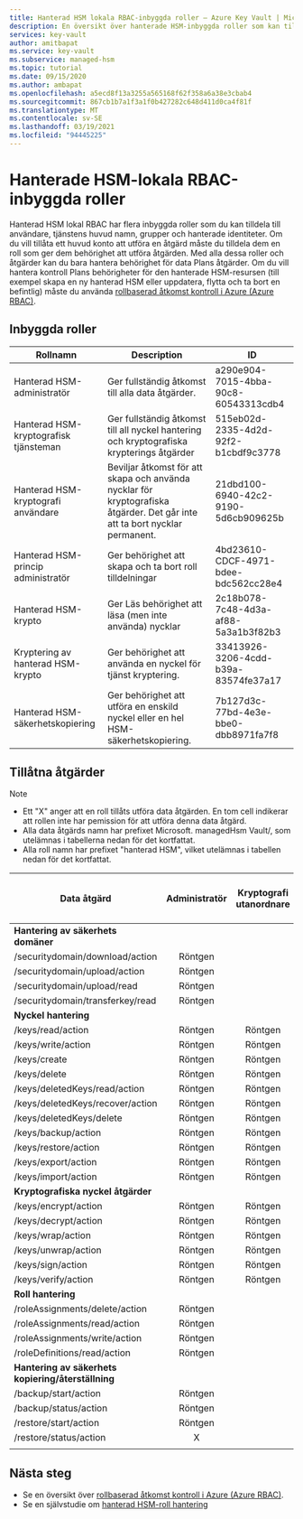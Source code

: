 ```yaml
---
title: Hanterad HSM lokala RBAC-inbyggda roller – Azure Key Vault | Microsoft Docs
description: En översikt över hanterade HSM-inbyggda roller som kan tilldelas till användare, tjänstens huvud namn, grupper och hanterade identiteter
services: key-vault
author: amitbapat
ms.service: key-vault
ms.subservice: managed-hsm
ms.topic: tutorial
ms.date: 09/15/2020
ms.author: ambapat
ms.openlocfilehash: a5ecd8f13a3255a565168f62f358a6a38e3cbab4
ms.sourcegitcommit: 867cb1b7a1f3a1f0b427282c648d411d0ca4f81f
ms.translationtype: MT
ms.contentlocale: sv-SE
ms.lasthandoff: 03/19/2021
ms.locfileid: "94445225"
---
```

# <a name="managed-hsm-local-rbac-built-in-roles"></a>Hanterade HSM-lokala RBAC-inbyggda roller

Hanterad HSM lokal RBAC har flera inbyggda roller som du kan tilldela till användare, tjänstens huvud namn, grupper och hanterade identiteter. Om du vill tillåta ett huvud konto att utföra en åtgärd måste du tilldela dem en roll som ger dem behörighet att utföra åtgärden. Med alla dessa roller och åtgärder kan du bara hantera behörighet för data Plans åtgärder. Om du vill hantera kontroll Plans behörigheter för den hanterade HSM-resursen (till exempel skapa en ny hanterad HSM eller uppdatera, flytta och ta bort en befintlig) måste du använda [rollbaserad åtkomst kontroll i Azure (Azure RBAC)](../../role-based-access-control/overview.md).

## <a name="built-in-roles"></a>Inbyggda roller

|Rollnamn|Description|ID|
|---|---|---|
|Hanterad HSM-administratör| Ger fullständig åtkomst till alla data åtgärder.|a290e904-7015-4bba-90c8-60543313cdb4|
|Hanterad HSM-kryptografisk tjänsteman| Ger fullständig åtkomst till all nyckel hantering och kryptografiska krypterings åtgärder|515eb02d-2335-4d2d-92f2-b1cbdf9c3778|
|Hanterad HSM-kryptografi användare|Beviljar åtkomst för att skapa och använda nycklar för kryptografiska åtgärder. Det går inte att ta bort nycklar permanent.|21dbd100-6940-42c2-9190-5d6cb909625b|
|Hanterad HSM-princip administratör| Ger behörighet att skapa och ta bort roll tilldelningar|4bd23610-CDCF-4971-bdee-bdc562cc28e4|
|Hanterad HSM-krypto|Ger Läs behörighet att läsa (men inte använda) nycklar|2c18b078-7c48-4d3a-af88-5a3a1b3f82b3|
|Kryptering av hanterad HSM-krypto| Ger behörighet att använda en nyckel för tjänst kryptering. |33413926-3206-4cdd-b39a-83574fe37a17|
|Hanterad HSM-säkerhetskopiering| Ger behörighet att utföra en enskild nyckel eller en hel HSM-säkerhetskopiering. |7b127d3c-77bd-4e3e-bbe0-dbb8971fa7f8|

## <a name="permitted-operations"></a>Tillåtna åtgärder
> [!NOTE]  
> - Ett "X" anger att en roll tillåts utföra data åtgärden. En tom cell indikerar att rollen inte har pemission för att utföra denna data åtgärd.
> - Alla data åtgärds namn har prefixet Microsoft. managedHsm Vault/, som utelämnas i tabellerna nedan för det kortfattat.
> - Alla roll namn har prefixet "hanterad HSM", vilket utelämnas i tabellen nedan för det kortfattat.

|Data åtgärd | Administratör | Kryptografi utanordnare | Krypto-användare | Princip administratör | Kryptering av krypterings tjänst | Backup | Granskare av kryptografi|
|---|---|---|---|---|---|---|---|
|**Hantering av säkerhets domäner**|
/securitydomain/download/action|<center>Röntgen</center>||||||
/securitydomain/upload/action|<center>Röntgen</center>||||||
/securitydomain/upload/read|<center>Röntgen</center>||||||
/securitydomain/transferkey/read|<center>Röntgen</center>||||||
|**Nyckel hantering**|
|/keys/read/action|<center>Röntgen</center>|<center>Röntgen</center>|<center>Röntgen</center>||<center>Röntgen</center>||<center>Röntgen</center>|
|/keys/write/action|<center>Röntgen</center>|<center>Röntgen</center>|<center>Röntgen</center>||||
|/keys/create|<center>Röntgen</center>|<center>Röntgen</center>|<center>Röntgen</center>||||
|/keys/delete|<center>Röntgen</center>|<center>Röntgen</center>|||||
|/keys/deletedKeys/read/action|<center>Röntgen</center>|<center>Röntgen</center>|||||
|/keys/deletedKeys/recover/action|<center>Röntgen</center>|<center>Röntgen</center>|||||
|/keys/deletedKeys/delete|<center>Röntgen</center>|<center>Röntgen</center>|||||<center>Röntgen</center>|
|/keys/backup/action|<center>Röntgen</center>|<center>Röntgen</center>|<center>Röntgen</center>|||<center>Röntgen</center>|
|/keys/restore/action|<center>Röntgen</center>|<center>Röntgen</center>|||||
|/keys/export/action|<center>Röntgen</center>|<center>Röntgen</center>|||||
|/keys/import/action|<center>Röntgen</center>|<center>Röntgen</center>|||||
|**Kryptografiska nyckel åtgärder**|
|/keys/encrypt/action|<center>Röntgen</center>|<center>Röntgen</center>|<center>Röntgen</center>||||
|/keys/decrypt/action|<center>Röntgen</center>|<center>Röntgen</center>|<center>Röntgen</center>||||
|/keys/wrap/action|<center>Röntgen</center>|<center>Röntgen</center>|<center>Röntgen</center>||<center>Röntgen</center>||
|/keys/unwrap/action|<center>Röntgen</center>|<center>Röntgen</center>|<center>Röntgen</center>||<center>Röntgen</center>||
|/keys/sign/action|<center>Röntgen</center>|<center>Röntgen</center>|<center>Röntgen</center>||||
|/keys/verify/action|<center>Röntgen</center>|<center>Röntgen</center>|<center>Röntgen</center>||||
|**Roll hantering**|
|/roleAssignments/delete/action|<center>Röntgen</center>|||<center>Röntgen</center>|||
|/roleAssignments/read/action|<center>Röntgen</center>|||<center>Röntgen</center>|||
|/roleAssignments/write/action|<center>Röntgen</center>|||<center>Röntgen</center>|||
|/roleDefinitions/read/action|<center>Röntgen</center>|||<center>Röntgen</center>|||
|**Hantering av säkerhets kopiering/återställning**|
|/backup/start/action|<center>Röntgen</center>|||||<center>Röntgen</center>|
|/backup/status/action|<center>Röntgen</center>|||||<center>Röntgen</center>|
|/restore/start/action|<center>Röntgen</center>||||||
|/restore/status/action|<center>X</center>||||||
||||||||

## <a name="next-steps"></a>Nästa steg

- Se en översikt över [rollbaserad åtkomst kontroll i Azure (Azure RBAC)](../../role-based-access-control/overview.md).
- Se en självstudie om [hanterad HSM-roll hantering](role-management.md)
